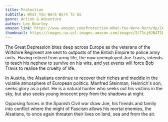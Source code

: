 ```yaml
---
title: Protection
subtitle: What You Were Born To Do
genre: Action & Adventure
author: Leo Kearley
amazon_link: https://www.amazon.com/Protection-What-You-Were-Born/dp/1648955231/ref=tmm_pap_swatch_0?_encoding=UTF8&qid=1642687501&sr=8-1
thumbnail: https://images-na.ssl-images-amazon.com/images/I/71cj6JN4T1L.jpg
---
```

The Great Depression bites deep across Europe as the veterans of the Wiltshire Regiment are sent to outposts of the British Empire to police army units. Having retired from army life, the now unemployed Joe Travis, intends to teach his nephew to survive on his wits, and yet events will force Bob Travis to realise the cruelty of life.

In Austria, the Alsatians continue to recover their riches and meddle in the volatile atmosphere of European politics. Manfred Steinman, Heinrich's son, seeks glory as a pilot. He is a natural hunter who seeks out his victims in the sky, but also seeks young innocent prey from the shadows at night.

Opposing forces in the Spanish Civil war draw Joe, his friends and family into conflict where the might of Fascism allows his mortal enemies, the Alsatians, to once again threaten their lives on land, sea and from the air.